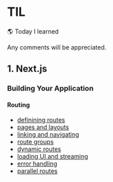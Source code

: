 # TIL

🌎 Today I learned

Any comments will be appreciated.

## 1. Next.js

### Building Your Application

#### Routing

- [definining routes](./docs/nextjs/building-your-application/routing/1-defining-routes.md)
- [pages and layouts](./docs/nextjs/building-your-application/routing/2-pages-and-layouts.md)
- [linking and navigating](/docs/nextjs/building-your-application/routing/3-linking-and-navigating.md)
- [route groups](/docs/nextjs/building-your-application/routing/4-route-groups.md)
- [dynamic routes](/docs/nextjs/building-your-application/routing/5-dynamic-routes.md)
- [loading UI and streaming](/docs/nextjs/building-your-application/routing/6-loading-UI-and-streaming.md)
- [error handling](/docs/nextjs/building-your-application/routing/7-error-handling.md)
- [parallel routes](/docs/nextjs/building-your-application/routing/8-parallel-routes.md)

